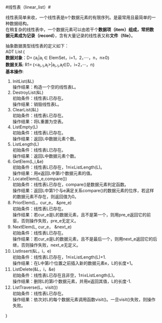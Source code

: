 #线性表（linear_list）#

线性表简单来收，一个线性表是n个数据元素的有限序列。是最常用且最简单的一种数据结构。
<br>在稍复杂的线性表中，一个数据元素可以由若干个**数据项（item）**组成，常把数据元素成为**记录（record）**，含有大量记录的线性表又称**文件（file）**。

抽象数据类型线性表的定义如下：<br>
ADT List｛
<br>**数据对象**：D=｛a<sub>i</sub>|a<sub>i</sub> ∈ ElemSet，i=1，2，····，n，n≥0｝
<br>**数据关系**: R1=｛<a<sub>i-1</sub>,a<sub>i</sub>>|a<sub>i-1</sub>,a<sub>i</sub>∈D，i=2，···，n｝
<br>**基本操作**:


1. InitList(&L)<br>操作结果：构造一个空的线性表L。
2. DestroyList(&L)<br>初始条件：线性表L已存在。<br>操作结果：销毁线性表L。
3. ClearList(&L)<br>初始条件：线性表L已存在。<br>操作结果：将L重置为空表。
4. ListEmpty(L)<br>初始条件：线性表L已存在。<br>操作结果：返回L中数据元素个数。
5. ListLength(L)<br>初始条件：线性表L已存在。<br>操作结果：返回L中数据元素个数。
6. GetElem(L,i,&e)<br>初始条件：线性表L已存在，1≤i≤ListLength(L)。<br>操作结果：用e返回L中第i个数据元素的值。
7. LocateElem(L,e,compare())<br>初始条件：线性表L已存在，compare()是数据元素判定函数。<br>操作结果：返回L中第1个与e满足关系compare()的数据元素的位序，若这样的数据元素不存在，则返回值为0。
8. PriorElem(L，cur_e， &pre_e)<br>初始条件：线性表L已存在。<br>操作结果：若cur_e是L的数据元素，且不是第一个，则用pre_e返回它的前驱，否则操作失败，pre_e无定义。
9. NextElem(L, cur_e， &next_e)<br>初始条件：线性表L已存在。<br>操作结果：若cur_e是L的数据元素，且不是最后一个，则用next_e返回它的后继，否则操作失败，next_e无定义。
10. ListInsert(&L，i，e)<br>初始条件：线性表L已存在，1≤i≤ListLength(L)+1.<br>操作结果：在L中第i个位置之前插入新的数据元素e，L的长度+1。
11. ListDelete(&L，i，&e)<br>初始条件：线性表L已存在且非空，1≤i≤ListLength(L)。<br>操作结果：删除L的第i个数据元素，并用e返回其值，L的长度-1.
12. ListTraverse(L，visit())<br>初始条件：线性表L已存在。<br>操作结果：依次对L的每个数据元素调用函数visit()。一旦visit()失败，则操作失败。

｝

